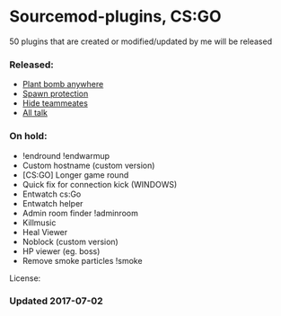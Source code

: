 # Sourcemod-plugins, CS:GO

50 plugins that are created or modified/updated by me will be released

### Released:
  - [Plant bomb anywhere](https://github.com/it-killer/CSGO-Plant-bomb-anywhere)
  - [Spawn protection](https://github.com/it-killer/CSGO-Spawn-protection)
  - [Hide teammeates](https://github.com/it-killer/CSGO-Hide-teammates)
  - [All talk](https://github.com/it-killer/CSGO-Alltalk)


### On hold:
  - !endround !endwarmup
  - Custom hostname (custom version)
  - [CS:GO] Longer game round
  - Quick fix for connection kick (WINDOWS)
  - Entwatch cs:Go
  - Entwatch helper
  - Admin room finder !adminroom
  - Killmusic
  - Heal Viewer
  - Noblock (custom version)
  - HP viewer (eg. boss)
  - Remove smoke particles !smoke
  
License: 

### Updated 2017-07-02












